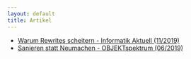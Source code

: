 ```yaml
---
layout: default
title: Artikel
---
```

- [Warum Rewrites scheitern - Informatik Aktuell (11/2019)](https://www.informatik-aktuell.de/entwicklung/programmiersprachen/warum-software-rewrites-scheitern.html)
- [Sanieren statt Neumachen - OBJEKTspektrum (06/2019)](https://codekeepers.de/assets/artikel/wirdemann_os_06_19_digital.pdf)
